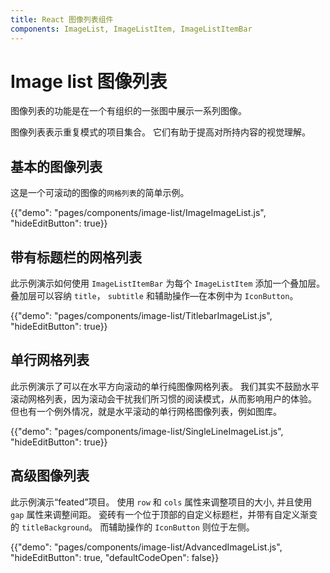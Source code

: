 ```yaml
---
title: React 图像列表组件
components: ImageList, ImageListItem, ImageListItemBar
---
```


# Image list 图像列表

<p class="description">图像列表的功能是在一个有组织的一张图中展示一系列图像。</p>

图像列表表示重复模式的项目集合。 它们有助于提高对所持内容的视觉理解。

## 基本的图像列表

这是一个可滚动的图像的`网格列表`的简单示例。

{{"demo": "pages/components/image-list/ImageImageList.js", "hideEditButton": true}}

## 带有标题栏的网格列表

此示例演示如何使用 `ImageListItemBar` 为每个 `ImageListItem` 添加一个叠加层。 叠加层可以容纳 `title`， `subtitle` 和辅助操作—在本例中为 `IconButton`。

{{"demo": "pages/components/image-list/TitlebarImageList.js", "hideEditButton": true}}

## 单行网格列表

此示例演示了可以在水平方向滚动的单行纯图像网格列表。 我们其实不鼓励水平滚动网格列表，因为滚动会干扰我们所习惯的阅读模式，从而影响用户的体验。 但也有一个例外情况，就是水平滚动的单行网格图像列表，例如图库。

{{"demo": "pages/components/image-list/SingleLineImageList.js", "hideEditButton": true}}

## 高级图像列表

此示例演示“feated”项目。 使用 `row` 和 `cols` 属性来调整项目的大小, 并且使用 `gap`  属性来调整间距。 瓷砖有一个位于顶部的自定义标题栏，并带有自定义渐变的 `titleBackground`。 而辅助操作的 `IconButton` 则位于左侧。

{{"demo": "pages/components/image-list/AdvancedImageList.js", "hideEditButton": true, "defaultCodeOpen": false}}
